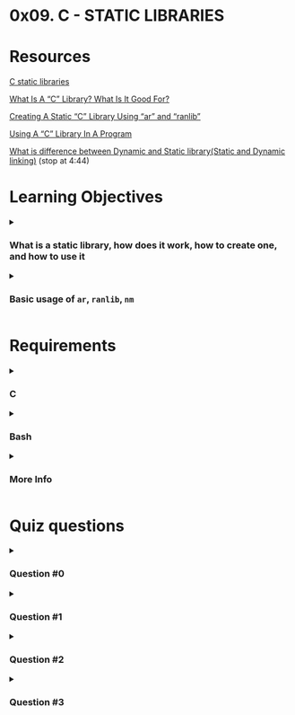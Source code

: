 # **0x09. C - STATIC LIBRARIES**

# Resources
[C static libraries](https://intranet.alxswe.com/concepts/61)

[What Is A “C” Library? What Is It Good For?]()

[Creating A Static “C” Library Using “ar” and “ranlib”]()

[Using A “C” Library In A Program]()

[What is difference between Dynamic and Static library(Static and Dynamic linking)](https://www.youtube.com/watch?v=eW5he5uFBNM) (stop at 4:44)

# Learning Objectives
<details>
<summary>

### What is a static library, how does it work, how to create one, and how to use it
</summary>

> **A static library is like a catalog of preassembled LEGO bricks for building spaceships. It stores frequently used bricks (functions or pieces of code) organized into modules. When building a spaceship, the compiler extracts only the required modules from the library and combines them with the program's code to create the final executable. This saves time by reusing code and eliminates the need to search for or rewrite the same code repeatedly.**

When you compile a program that uses a static library, the necessary object code from the library is extracted and merged into the final executable. This means that the code from the library becomes a part of your program, resulting in a standalone executable file.

Static libraries are created by compiling the source code of various functions and modules into object files. These object files are then bundled together into a single library file with a ".a" extension (on Unix-like systems, such as Linux) or a ".lib" extension (on Windows systems). The library file contains the compiled code for the functions and modules, but not the actual implementation details or source code.

Static libraries offer several advantages. They provide a way to reuse common code across multiple projects, reducing duplication and improving maintainability. They also enable faster compilation times since the library code is already compiled, and only the necessary portions are linked into the final executable.

To use a static library in your C program, you typically include the library's header files in your source code and link the library during the compilation process. This ensures that the necessary functions and resources from the library are available to your program at runtime.

Static Libraries:
- Windows   .lib    (library)
- Linux     .a      (Archive)

Dynamic Libraries:
- Windows   .dll    (Dynamic Link Library)
- Linux     .so     (Shared object)
</details>

<details>
<summary>

### Basic usage of `ar`, `ranlib`, `nm`
</summary>
</details>

# Requirements

<details>
<summary>

### C
</summary>

- You are not allowed to use global variables
- No more than 5 functions per file
- You are not allowed to use the standard library. Any use of functions like `printf`, `puts`, etc… is forbidden
- You are allowed to use [_putchar](https://github.com/alx-tools/_putchar.c/blob/master/_putchar.c)
- You don’t have to push `_putchar.c`, we will use our file. If you do it won’t be taken into account
- In the following examples, the `main.c` files are shown as examples. You can use them to test your functions, but you don’t have to push them to your repo (if you do we won’t take them into account). We will use our own `main.c` files at compilation. Our `main.c` files might be different from the one shown in the examples
- The prototypes of all your functions and the prototype of the function `_putchar` should be included in your header file called `main.h`
- Don’t forget to push your header file
</details>

<details>
<summary>

### Bash
</summary>

- The first line of all your files should be exactly `#!/bin/bash`
- All your files must be executable
</details>


<details>
<summary>

### More Info
</summary>

You do not need to learn about dynamic libraries, yet.
</details>


# Quiz questions

<details>
<summary>

### Question #0
</summary>

What command(s) can be used to list the symbols stored in a static library?
- [x] ar
- [ ] ld
- [ ] ranlib
- [x] nm
</details>

<details>
<summary>

### Question #1
</summary>

What is the point of using `ranlib`?
- [ ] Create a library from a simple archive
- [ ] List the content of a library
- [x] Indexing an archive
- [ ] Creating an archive
</details>

<details>
<summary>

### Question #2
</summary>

What is the format of a static library?
- [ ] A shared ELF file
- [x] An archive
- [ ] An executable ELF file
- [ ] A relocatable ELF file
</details>

<details>
<summary>

### Question #3
</summary>

What command is used to create a static library from object files?
- [x] ar
- [ ] nm
- [ ] ranlib
- [ ] ld
- [ ] gcc/details>

# Tasks

<details>
<summary>

### 0. A library is not a luxury but one of the necessities of life
`mandatory`
</summary>

Create the static library `libmy.a` containing all the functions listed below:
```
int _putchar(char c);
int _islower(int c);
int _isalpha(int c);
int _abs(int n);
int _isupper(int c);
int _isdigit(int c);
int _strlen(char *s);
void _puts(char *s);
char *_strcpy(char *dest, char *src);
int _atoi(char *s);
char *_strcat(char *dest, char *src);
char *_strncat(char *dest, char *src, int n);
char *_strncpy(char *dest, char *src, int n);
int _strcmp(char *s1, char *s2);
char *_memset(char *s, char b, unsigned int n);
char *_memcpy(char *dest, char *src, unsigned int n);
char *_strchr(char *s, char c);
unsigned int _strspn(char *s, char *accept);
char *_strpbrk(char *s, char *accept);
char *_strstr(char *haystack, char *needle);
```
If you haven’t coded all of the above functions create empty ones with the right prototype.
Don’t forget to push your `main.h` file to your repository. It should at least contain all the prototypes of the above functions.
```
julien@ubuntu:~/0x09. Static Librairies$ ar -t libmy.a 
0-isupper.o
0-memset.o
0-strcat.o
1-isdigit.o
1-memcpy.o
1-strncat.o
100-atoi.o
2-strchr.o
2-strlen.o
2-strncpy.o
3-islower.o
3-puts.o
3-strcmp.o
3-strspn.o
4-isalpha.o
4-strpbrk.o
5-strstr.o
6-abs.o
9-strcpy.o
_putchar.o
julien@ubuntu:~/0x09. Static Librairies$ nm libmy.a 

0-isupper.o:
0000000000000000 T _isupper

0-memset.o:
0000000000000000 T _memset

0-strcat.o:
0000000000000000 T _strcat

1-isdigit.o:
0000000000000000 T _isdigit

1-memcpy.o:
0000000000000000 T _memcpy

1-strncat.o:
0000000000000000 T _strncat

100-atoi.o:
0000000000000000 T _atoi

2-strchr.o:
0000000000000000 T _strchr

2-strlen.o:
0000000000000000 T _strlen

2-strncpy.o:
0000000000000000 T _strncpy

3-islower.o:
0000000000000000 T _islower

3-puts.o:
                 U _putchar
0000000000000000 T _puts

3-strcmp.o:
0000000000000000 T _strcmp

3-strspn.o:
0000000000000000 T _strspn

4-isalpha.o:
0000000000000000 T _isalpha

4-strpbrk.o:
0000000000000000 T _strpbrk

5-strstr.o:
0000000000000000 T _strstr

6-abs.o:
0000000000000000 T _abs

9-strcpy.o:
0000000000000000 T _strcpy

_putchar.o:
0000000000000000 T _putchar
                 U write
julien@ubuntu:~/0x09. Static Librairies$ cat main.c 
#include "main.h"

int main(void)
{
    _puts("\"At the end of the day, my goal was to be the best hacker\"\n\t- Kevin Mitnick");
    return (0);
}
julien@ubuntu:~/0x09. Static Librairies$ gcc -std=gnu89 main.c -L. -lmy -o quote
julien@ubuntu:~/0x09. Static Librairies$ ./quote 
"At the end of the day, my goal was to be the best hacker"
    - Kevin Mitnick
julien@ubuntu:~/0x09. Static Librairies$ 
```
Repo:
- GitHub repository: alx-low_level_programming
- Directory: 0x09-static_libraries
- File: [libmy.a](), [main.h]()
</details>

<details>
<summary>

### 1. Without libraries what have we? We have no past and no future
`mandatory`
</summary>

Create a script called `create_static_lib.sh` that creates a static library called `liball.a` from all the `.c` files that are in the current directory.
```
julien@ubuntu:~/0x09. Static Librairies$ ls *.c
0-isupper.c  0-strcat.c  1-isdigit.c  1-strncat.c  2-strlen.c   3-islower.c  3-strcmp.c  4-isalpha.c  5-strstr.c  9-strcpy.c  _putchar.c
0-memset.c   100-atoi.c  1-memcpy.c   2-strchr.c   2-strncpy.c  3-puts.c     3-strspn.c  4-strpbrk.c  6-abs.c
julien@ubuntu:~/0x09. Static Librairies$ ./create_static_lib.sh 
julien@ubuntu:~/0x09. Static Librairies$ ls *.a
liball.a
julien@ubuntu:~/0x09. Static Librairies$ ar -t liball.a
0-isupper.o
0-memset.o
0-strcat.o
100-atoi.o
1-isdigit.o
1-memcpy.o
1-strncat.o
2-strchr.o
2-strlen.o
2-strncpy.o
3-islower.o
3-puts.o
3-strcmp.o
3-strspn.o
4-isalpha.o
4-strpbrk.o
5-strstr.o
6-abs.o
9-strcpy.o
_putchar.o
julien@ubuntu:~/0x09. Static Librairies$ 
```
Repo:
- GitHub repository: alx-low_level_programming
- Directory: 0x09-static_libraries
- File: [create_static_lib.sh]()
</details>